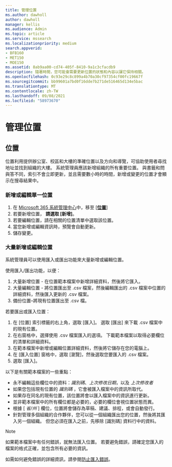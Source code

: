 ```yaml
---
title: 管理位置
ms.author: dawholl
author: dawholl
manager: kellis
ms.audience: Admin
ms.topic: article
ms.service: mssearch
ms.localizationpriority: medium
search.appverid:
- BFB160
- MET150
- MOE150
ms.assetid: 8ab9aa00-cd74-405f-8410-9a1c3cfacdb9
description: 隨著時間，您可能會需要更新位置的狀態和內容以讓它保持相關。
ms.openlocfilehash: 0c93e29c8c899a4b70a30cf97354cf00fc19667f
ms.sourcegitcommit: bb99601a7bd0f16dde7b271de516465d134e5bac
ms.translationtype: MT
ms.contentlocale: zh-TW
ms.lasthandoff: 09/08/2021
ms.locfileid: "58973670"
---
```

# <a name="manage-locations"></a>管理位置

## <a name="location"></a>位置

位置利用提供辦公室、校區和大樓的準確位置以及方向和導覽，可協助使用者尋找地址並找到組織的大樓。 系統管理員應該新增組織的所有重要位置。 與書籤和問與答不同，索引不會立即更新，並且需要數小時的時間，新增或變更的位置才會顯示在搜尋結果中。

### <a name="add-or-edit-a-single-location"></a>新增或編輯單一位置

1. 在 [Microsoft 365 系統管理中心](https://admin.microsoft.com)中，移至 [[**位置**](https://admin.microsoft.com/Adminportal/Home#/MicrosoftSearch/locations)]
1. 若要新增位置， **請選取 [新增]**。
1. 若要編輯位置，請在相關的位置清單中選取該位置。
1. 當您新增或編輯資訊時，預覽會自動更新。
1. 儲存變更。

### <a name="bulk-add-or-edit-locations"></a>大量新增或編輯位置

系統管理員可以使用匯入或匯出功能來大量新增或編輯位置。

使用匯入/匯出功能，以便：

1. 大量新增位置 - 在位置範本檔案中新增詳細資料，然後將它匯入。
1. 大量編輯位置 - 將位置匯出至 .csv 檔案，然後編輯匯出的 .csv 檔案中位置的詳細資料，然後匯入更新的 .csv 檔案。
1. 備份位置–將現有位置匯出至 .csv 檔。

若要匯出或匯入位置：

1. 在 [位置] 索引標籤的右上角，選取 [匯入]。
選取 [匯出] 來下載 .csv 檔案中的現有位置。
1. 在右窗格中，選擇使用 .csv 檔案匯入的選項。
下載範本檔案以取得必要欄位的清單和詳細資料。
1. 在範本檔案中新增或編輯位置詳細資料，然後將它儲存在您的電腦上。
1. 在 [匯入位置] 窗格中，選取 [瀏覽]，然後選取您要匯入的 .csv 檔案。
1. 選取 [匯入]。

以下是有關範本檔案的一些重點：

- 永不編輯這些欄位中的資料：*識別碼*、*上次修改日期*，以及 *上次修改者*
- 如果您包括現有位置的 *識別碼* ，它會被匯入檔案中的資訊所取代。
- 如果存在同名的現有位置，該位置將會以匯入檔案中的資訊進行更新。
- 並非範本檔案中的所有欄位都是必要的，必要的欄位會視位置狀態而異。
- 根據 [ *省/州* ] 欄位，位置將會儲存為草稿、建議、排程，或會自動發行。
- 針對管理多個組織的合作夥伴，您可以從一個組織匯出您的位置，然後將其匯入另一個組織。 但您必須在匯入之前，先移除 [識別碼] 資料行中的資料。

> [!NOTE]
> 如果範本檔案中有任何錯誤，就無法匯入位置。 若要避免錯誤，請確定您匯入的檔案的格式正確，並包含所有必要的資訊。

如需如何避免錯誤的詳細資訊，請參閱[防止匯入錯誤](manage-bookmarks.md#prevent-import-errors)。
